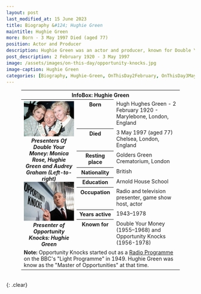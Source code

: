 ```yaml
---
layout: post
last_modified_at: 15 June 2023
title: Biography &#124; Hughie Green
maintitle: Hughie Green
more: Born - 3 May 1997 Died (aged 77)
position: Actor and Producer
description: Hughie Green was an actor and producer, known for Double Your Money (1955–1968) and Opportunity Knocks (1956-1978).
post_description: 2 February 1920 - 3 May 1997
image: /assets/images/on-this-day/opportunity-knocks.jpg
image-caption: Hughie Green
categories: [Biography, Hughie-Green, OnThisDay2February, OnThisDay3May]
---
```


<figure class="fig3">
<table>
<tr class="top"><th colspan="3">InfoBox: Hughie Green</th></tr>
<tr class="top">
<th rowspan="9" style="width:35%;">
<a href="/assets/images/on-this-day/monica-rose-hughie-green-and-audrey-graham-left-to-right-presented-double-your-money.jpg"><img src="/assets/images/on-this-day/monica-rose-hughie-green-and-audrey-graham-left-to-right-presented-double-your-money.jpg" class="full-width zoom-in" /></a>
<cite>Presenters Of Double Your Money: Monica Rose, Hughie Green and Audrey Graham (Left-to-right)</cite>
<br />
<a href="/assets/images/on-this-day/opportunity-knocks.jpg"><img src="/assets/images/on-this-day/opportunity-knocks.jpg" class="full-width zoom-in" /></a>
<cite>Presenter of Opportunity Knocks: Hughie Green</cite>
</th>
</tr>
<tr class="top"><th>Born</th><td>Hugh Hughes Green - 2 February 1920 - Marylebone, London, England</td></tr>
<tr class="top"><th>Died</th><td>3 May 1997 (aged 77) Chelsea, London, England</td></tr>
<tr class="top"><th>Resting place</th><td>Golders Green Crematorium, London</td></tr>
<tr class="top"><th>Nationality</th><td>British</td></tr>
<tr class="top"><th>Education</th><td>Arnold House School</td></tr>
<tr class="top"><th>Occupation</th><td>Radio and television presenter, game show host, actor</td></tr>
<tr class="top"><th>Years active</th><td>1943–1978</td></tr>
<tr class="top"><th>Known for</th><td>Double Your Money (1955–1968) and Opportunity Knocks (1956-1978)</td></tr>
<tr class="split"><td colspan="3"><strong>Note:</strong> Opportunity Knocks started out as a <a class="external-links" href="http://genome.ch.bbc.co.uk/search/0/20?q=Opportunity+Knocks&svc=9371580#search">Radio Programme</a> on the BBC's "Light Programme" in 1949. Hughie Green was know as the "Master of Opportunities" at that time.</td></tr>
</table>
</figure>

<br />{: .clear}

<style>
.top {vertical-align:top;}
#photo1, #photo2 {white-space: pre;}
@media screen and (orientation:portrait) {#photo1, #photo2 {white-space: unset}}
</style>

